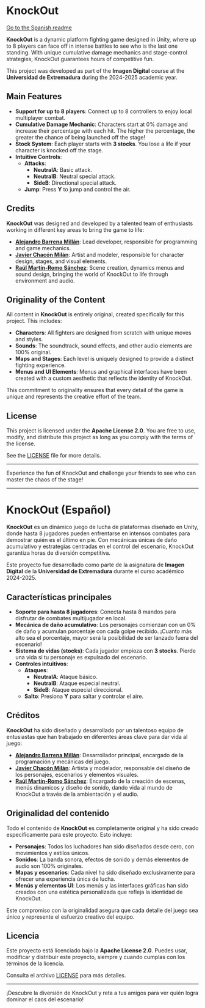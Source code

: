 # KnockOut

[Go to the Spanish readme](#spanish)

**KnockOut** is a dynamic platform fighting game designed in Unity, where up to 8 players can face off in intense battles to see who is the last one standing. With unique cumulative damage mechanics and stage-control strategies, KnockOut guarantees hours of competitive fun.

This project was developed as part of the **Imagen Digital** course at the **Universidad de Extremadura** during the 2024-2025 academic year.

## Main Features

- **Support for up to 8 players**: Connect up to 8 controllers to enjoy local multiplayer combat.
- **Cumulative Damage Mechanic**: Characters start at 0% damage and increase their percentage with each hit. The higher the percentage, the greater the chance of being launched off the stage!
- **Stock System**: Each player starts with **3 stocks**. You lose a life if your character is knocked off the stage.
- **Intuitive Controls**:
  - **Attacks**:
    - **NeutralA**: Basic attack.
    - **NeutralB**: Neutral special attack.
    - **SideB**: Directional special attack.
  - **Jump**: Press **Y** to jump and control the air.

## Credits

**KnockOut** was designed and developed by a talented team of enthusiasts working in different key areas to bring the game to life:

- **[Alejandro Barrena Millán](https://github.com/Alexeido)**: Lead developer, responsible for programming and game mechanics.
- **[Javier Chacón Milán](https://github.com/Chakichan)**: Artist and modeler, responsible for character design, stages, and visual elements.
- **[Raúl Martín-Romo Sánchez](https://github.com/Thander11)**: Scene creation, dynamics menus and sound design, bringing the world of KnockOut to life through environment and audio.

## Originality of the Content

All content in **KnockOut** is entirely original, created specifically for this project. This includes:

- **Characters**: All fighters are designed from scratch with unique moves and styles.
- **Sounds**: The soundtrack, sound effects, and other audio elements are 100% original.
- **Maps and Stages**: Each level is uniquely designed to provide a distinct fighting experience.
- **Menus and UI Elements**: Menus and graphical interfaces have been created with a custom aesthetic that reflects the identity of KnockOut.

This commitment to originality ensures that every detail of the game is unique and represents the creative effort of the team.

## License

This project is licensed under the **Apache License 2.0**. You are free to use, modify, and distribute this project as long as you comply with the terms of the license.

See the [LICENSE](LICENSE) file for more details.

---

Experience the fun of KnockOut and challenge your friends to see who can master the chaos of the stage!

---

<a id="spanish"></a>

# KnockOut (Español)

**KnockOut** es un dinámico juego de lucha de plataformas diseñado en Unity, donde hasta 8 jugadores pueden enfrentarse en intensos combates para demostrar quién es el último en pie. Con mecánicas únicas de daño acumulativo y estrategias centradas en el control del escenario, KnockOut garantiza horas de diversión competitiva.

Este proyecto fue desarrollado como parte de la asignatura de **Imagen Digital** de la **Universidad de Extremadura** durante el curso académico 2024-2025.

## Características principales

- **Soporte para hasta 8 jugadores**: Conecta hasta 8 mandos para disfrutar de combates multijugador en local.
- **Mecánica de daño acumulativo**: Los personajes comienzan con un 0% de daño y acumulan porcentaje con cada golpe recibido. ¡Cuanto más alto sea el porcentaje, mayor será la posibilidad de ser lanzado fuera del escenario!
- **Sistema de vidas (stocks)**: Cada jugador empieza con **3 stocks**. Pierde una vida si tu personaje es expulsado del escenario.
- **Controles intuitivos**:
  - **Ataques**:
    - **NeutralA**: Ataque básico.
    - **NeutralB**: Ataque especial neutral.
    - **SideB**: Ataque especial direccional.
  - **Salto**: Presiona **Y** para saltar y controlar el aire.

## Créditos

**KnockOut** ha sido diseñado y desarrollado por un talentoso equipo de entusiastas que han trabajado en diferentes áreas clave para dar vida al juego:

- **[Alejandro Barrena Millán](https://github.com/Alexeido)**: Desarrollador principal, encargado de la programación y mecánicas del juego.
- **[Javier Chacón Milán](https://github.com/Chakichan)**: Artista y modelador, responsable del diseño de los personajes, escenarios y elementos visuales.
- **[Raúl Martín-Romo Sánchez](https://github.com/Thander11)**: Encargado de la creación de escenas, menús dinamicos y diseño de sonido, dando vida al mundo de KnockOut a través de la ambientación y el audio.

## Originalidad del contenido

Todo el contenido de **KnockOut** es completamente original y ha sido creado específicamente para este proyecto. Esto incluye:

- **Personajes**: Todos los luchadores han sido diseñados desde cero, con movimientos y estilos únicos.
- **Sonidos**: La banda sonora, efectos de sonido y demás elementos de audio son 100% originales.
- **Mapas y escenarios**: Cada nivel ha sido diseñado exclusivamente para ofrecer una experiencia única de lucha.
- **Menús y elementos UI**: Los menús y las interfaces gráficas han sido creados con una estética personalizada que refleja la identidad de KnockOut.

Este compromiso con la originalidad asegura que cada detalle del juego sea único y represente el esfuerzo creativo del equipo.

## Licencia

Este proyecto está licenciado bajo la **Apache License 2.0**. Puedes usar, modificar y distribuir este proyecto, siempre y cuando cumplas con los términos de la licencia.

Consulta el archivo [LICENSE](LICENSE) para más detalles.

---

¡Descubre la diversión de KnockOut y reta a tus amigos para ver quién logra dominar el caos del escenario!
